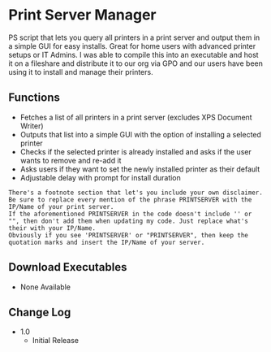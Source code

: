 # Print Server Manager

PS script that lets you query all printers in a print server and output them in a simple GUI for easy installs.
Great for home users with advanced printer setups or IT Admins.
I was able to compile this into an executable and host it on a fileshare and distribute it to our org via GPO and our users have been using it to install and manage their printers. 

## Functions

* Fetches a list of all printers in a print server (excludes XPS Document Writer)
* Outputs that list into a simple GUI with the option of installing a selected printer
* Checks if the selected printer is already installed and asks if the user wants to remove and re-add it
* Asks users if they want to set the newly installed printer as their default
* Adjustable delay with prompt for install duration

```
There's a footnote section that let's you include your own disclaimer.
Be sure to replace every mention of the phrase PRINTSERVER with the IP/Name of your print server.
If the aforementioned PRINTSERVER in the code doesn't include '' or "", then don't add them when updating my code. Just replace what's their with your IP/Name.
Obviously if you see 'PRINTSERVER' or "PRINTSERVER", then keep the quotation marks and insert the IP/Name of your server.

```
## Download Executables
* None Available

## Change Log

* 1.0
    * Initial Release

